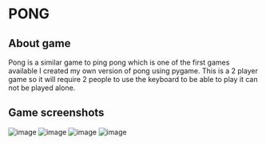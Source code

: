 # PONG

## About game
Pong is a similar game to ping pong which is one of the first games available I created my own version of pong using pygame. This is a 2 player game so it will require 2 people to use the keyboard to be able to play it can not be played alone.
## Game screenshots
![image](https://user-images.githubusercontent.com/90356966/136715710-ad71b5ff-5c4d-4c48-99f7-448094881e3c.png)
![image](https://user-images.githubusercontent.com/90356966/136715727-845145ab-ccc4-4b39-ac87-f90c9474de35.png)
![image](https://user-images.githubusercontent.com/90356966/136715717-17f1edb3-8a7c-4440-bb30-0a8619d9b79f.png)
![image](https://user-images.githubusercontent.com/90356966/136715738-7b76dd61-57c2-471b-9645-b29c60ae1e30.png)
